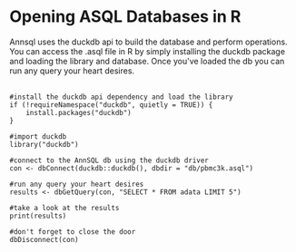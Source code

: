 # Opening ASQL Databases in R
Annsql uses the duckdb api to build the database and perform operations. You can access the .asql file in R by simply installing the duckdb package and loading the library and database. Once you've loaded the db you can run any query your heart desires.
<br>
<br>

```
#install the duckdb api dependency and load the library
if (!requireNamespace("duckdb", quietly = TRUE)) {
	install.packages("duckdb")
}

#import duckdb
library("duckdb")

#connect to the AnnSQL db using the duckdb driver
con <- dbConnect(duckdb::duckdb(), dbdir = "db/pbmc3k.asql")

#run any query your heart desires
results <- dbGetQuery(con, "SELECT * FROM adata LIMIT 5")

#take a look at the results
print(results)

#don't forget to close the door
dbDisconnect(con)
```